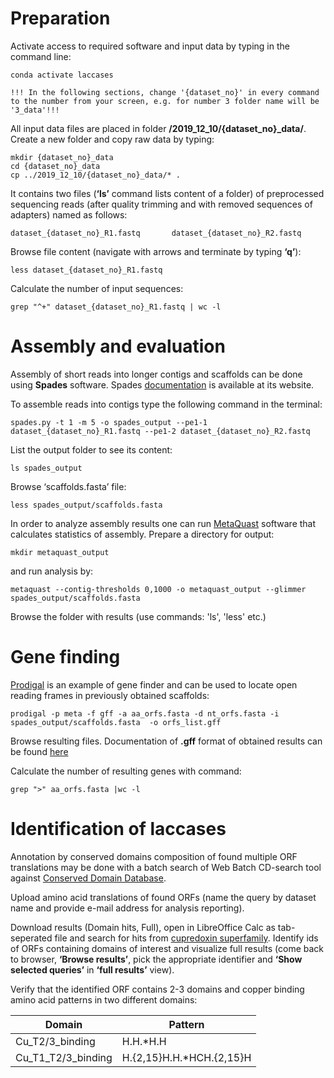 
# Preparation 


Activate access to required software and input data by typing in the command line:

```
conda activate laccases
```


`
!!! In the following sections, change '{dataset_no}' in every command to the number from your screen, e.g. for number 3 folder name will be '3_data'!!!
`




All input data files are placed in folder **/2019_12_10/{dataset_no}_data/**. Create a new folder and copy raw data by typing:

```
mkdir {dataset_no}_data
cd {dataset_no}_data
cp ../2019_12_10/{dataset_no}_data/* .
```

It contains two files (**‘ls’** command lists content of a folder) of preprocessed sequencing reads (after quality trimming and with removed sequences of adapters) named as follows:

`
dataset_{dataset_no}_R1.fastq       dataset_{dataset_no}_R2.fastq
`

Browse file content (navigate with arrows and terminate by typing **‘q’**):
```
less dataset_{dataset_no}_R1.fastq
```

Calculate the number of input sequences:
```
grep "^+" dataset_{dataset_no}_R1.fastq | wc -l
```

# Assembly and evaluation

Assembly of short reads into longer contigs and scaffolds can be done using **Spades** software.
Spades [documentation](http://cab.spbu.ru/files/release3.13.0/manual.html) is available at its website. 

To assemble reads into contigs type the following command in the terminal:

```
spades.py -t 1 -m 5 -o spades_output --pe1-1 dataset_{dataset_no}_R1.fastq --pe1-2 dataset_{dataset_no}_R2.fastq
```

List the output folder to see its content:

```
ls spades_output
```

Browse ‘scaffolds.fasta’ file:

```
less spades_output/scaffolds.fasta
```


In order to analyze assembly results one can run [MetaQuast](http://bioinf.spbau.ru/metaquast) software that calculates statistics of assembly. Prepare a directory for output:

```
mkdir metaquast_output
```

and run analysis by:

```
metaquast --contig-thresholds 0,1000 -o metaquast_output --glimmer spades_output/scaffolds.fasta
```

Browse the folder with results (use commands: 'ls', 'less' etc.)

# Gene finding

[Prodigal](http://compbio.ornl.gov/prodigal/) is an example of gene finder and can be used to locate open reading frames in previously obtained scaffolds:

```
prodigal -p meta -f gff -a aa_orfs.fasta -d nt_orfs.fasta -i spades_output/scaffolds.fasta  -o orfs_list.gff
```

Browse resulting files. Documentation of **.gff** format of obtained results can be found [here](https://github.com/hyattpd/prodigal/wiki/understanding-the-prodigal-output)

Calculate the number of resulting genes with command:

```
grep ">" aa_orfs.fasta |wc -l
```


# Identification of laccases

Annotation by conserved domains composition of found multiple ORF translations may be done with a batch search of Web Batch CD-search tool against [Conserved Domain Database](https://www.ncbi.nlm.nih.gov/Structure/bwrpsb/bwrpsb.cgi).

Upload amino acid translations of found ORFs (name the query by dataset name and provide e-mail address for analysis reporting).

Download results (Domain hits, Full), open in LibreOffice Calc as tab-seperated file and search for hits from [cupredoxin superfamily](https://www.ncbi.nlm.nih.gov/Structure/cdd/cddsrv.cgi?uid=cl19115). Identify ids of ORFs containing domains of interest and visualize full results (come back to browser, **‘Browse results’**, pick the appropriate identifier and **‘Show selected queries’** in **‘full results’** view).

Verify that the identified ORF contains 2-3 domains and copper binding amino acid patterns in two different domains:

| Domain  | Pattern |
| ------------- | ------------- |
| Cu_T2/3_binding | H.H.\*H.H |
| Cu_T1_T2/3_binding | H.{2,15}H.H.\*HCH.{2,15}H |

